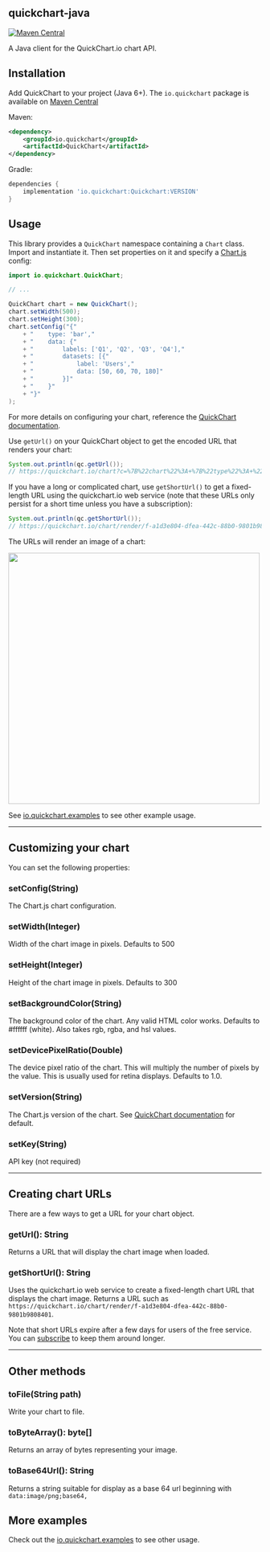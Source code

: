 quickchart-java
---
[![Maven Central](http://img.shields.io/maven-central/v/io.quickchart/QuickChart.svg?style=flat)](https://mvnrepository.com/artifact/io.quickchart/QuickChart)

A Java client for the QuickChart.io chart API.

## Installation

Add QuickChart to your project (Java 6+).  The `io.quickchart` package is available on [Maven Central](https://search.maven.org/artifact/io.quickchart/QuickChart)

Maven:
```xml
<dependency>
    <groupId>io.quickchart</groupId>
    <artifactId>QuickChart</artifactId>
</dependency>
```

Gradle:
```gradle
dependencies {
    implementation 'io.quickchart:Quickchart:VERSION'
}
```

## Usage

This library provides a `QuickChart` namespace containing a `Chart` class.  Import and instantiate it.  Then set properties on it and specify a [Chart.js](https://chartjs.org) config:

```java
import io.quickchart.QuickChart;

// ...

QuickChart chart = new QuickChart();
chart.setWidth(500);
chart.setHeight(300);
chart.setConfig("{"
    + "    type: 'bar',"
    + "    data: {"
    + "        labels: ['Q1', 'Q2', 'Q3', 'Q4'],"
    + "        datasets: [{"
    + "            label: 'Users',"
    + "            data: [50, 60, 70, 180]"
    + "        }]"
    + "    }"
    + "}"
);
```

For more details on configuring your chart, reference the [QuickChart documentation](https://quickchart.io/documentation/).

Use `getUrl()` on your QuickChart object to get the encoded URL that renders your chart:

```java
System.out.println(qc.getUrl());
// https://quickchart.io/chart?c=%7B%22chart%22%3A+%7B%22type%22%3A+%22bar%22%2C+%22data%22%3A+%7B%22labels%22%3A+%5B%22Hello+world%22%2C+%22Test%22%5D%2C+%22datasets%22%3A+%5B%7B%22label%22%3A+%22Foo%22%2C+%22data%22%3A+%5B1%2C+2%5D%7D%5D%7D%7D%7D&w=600&h=300&bkg=%23ffffff&devicePixelRatio=2.0&f=png
```

If you have a long or complicated chart, use `getShortUrl()` to get a fixed-length URL using the quickchart.io web service (note that these URLs only persist for a short time unless you have a subscription):

```java
System.out.println(qc.getShortUrl());
// https://quickchart.io/chart/render/f-a1d3e804-dfea-442c-88b0-9801b9808401
```

The URLs will render an image of a chart:

<img src="https://quickchart.io/chart?c=%7B%22type%22%3A+%22bar%22%2C+%22data%22%3A+%7B%22labels%22%3A+%5B%22Hello+world%22%2C+%22Test%22%5D%2C+%22datasets%22%3A+%5B%7B%22label%22%3A+%22Foo%22%2C+%22data%22%3A+%5B1%2C+2%5D%7D%5D%7D%7D&w=600&h=300&bkg=%23ffffff&devicePixelRatio=2.0&f=png" width="500" />

See [io.quickchart.examples](https://github.com/typpo/quickchart-java/tree/main/src/main/java/io/quickchart/examples) to see other example usage.

---

## Customizing your chart

You can set the following properties:

### setConfig(String)
The Chart.js chart configuration.

### setWidth(Integer)
Width of the chart image in pixels.  Defaults to 500

### setHeight(Integer)
Height of the chart image  in pixels.  Defaults to 300

### setBackgroundColor(String)
The background color of the chart. Any valid HTML color works. Defaults to #ffffff (white). Also takes rgb, rgba, and hsl values.

### setDevicePixelRatio(Double)
The device pixel ratio of the chart. This will multiply the number of pixels by the value. This is usually used for retina displays. Defaults to 1.0.

### setVersion(String)
The Chart.js version of the chart.  See [QuickChart documentation](https://quickchart.io/documentation/#parameters) for default.

### setKey(String)
API key (not required)

---

## Creating chart URLs

There are a few ways to get a URL for your chart object.

### getUrl(): String

Returns a URL that will display the chart image when loaded.

### getShortUrl(): String

Uses the quickchart.io web service to create a fixed-length chart URL that displays the chart image.  Returns a URL such as `https://quickchart.io/chart/render/f-a1d3e804-dfea-442c-88b0-9801b9808401`.

Note that short URLs expire after a few days for users of the free service.  You can [subscribe](https://quickchart.io/pricing/) to keep them around longer.

---

## Other methods

### toFile(String path)

Write your chart to file.

### toByteArray(): byte[]

Returns an array of bytes representing your image.

### toBase64Url(): String

Returns a string suitable for display as a base 64 url beginning with `data:image/png;base64,`

## More examples

Check out the [io.quickchart.examples](https://github.com/typpo/quickchart-java/tree/main/src/main/java/io/quickchart/examples) to see other usage.
